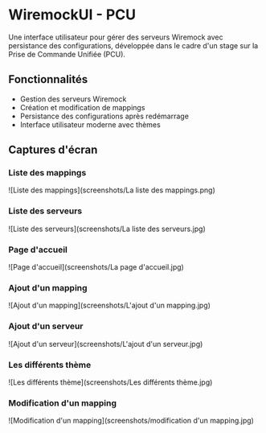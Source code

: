 # WiremockUI - PCU

Une interface utilisateur pour gérer des serveurs Wiremock avec persistance des configurations, développée dans le cadre d'un stage sur la Prise de Commande Unifiée (PCU).

## Fonctionnalités

- Gestion des serveurs Wiremock
- Création et modification de mappings
- Persistance des configurations après redémarrage
- Interface utilisateur moderne avec thèmes

## Captures d'écran

### Liste des mappings
![Liste des mappings](screenshots/La liste des mappings.png)

### Liste des serveurs
![Liste des serveurs](screenshots/La liste des serveurs.jpg)

### Page d'accueil
![Page d'accueil](screenshots/La page d'accueil.jpg)

### Ajout d'un mapping
![Ajout d'un mapping](screenshots/L'ajout d'un mapping.jpg)

### Ajout d'un serveur
![Ajout d'un serveur](screenshots/L'ajout d'un serveur.jpg)

### Les différents thème
![Les différents thème](screenshots/Les différents thème.jpg)

### Modification d'un mapping
![Modification d'un mapping](screenshots/modification d'un mapping.jpg)
